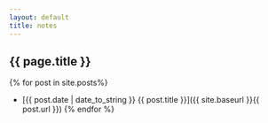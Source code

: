 ```yaml
---
layout: default
title: notes
---
```


## {{ page.title }}

 {% for post in site.posts%}
 - [{{ post.date | date_to_string }} {{ post.title }}]({{ site.baseurl }}{{ post.url }})
 {% endfor %}
